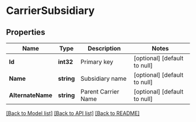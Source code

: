 # CarrierSubsidiary

## Properties
Name | Type | Description | Notes
------------ | ------------- | ------------- | -------------
**Id** | **int32** | Primary key | [optional] [default to null]
**Name** | **string** | Subsidiary name | [optional] [default to null]
**AlternateName** | **string** | Parent Carrier Name | [optional] [default to null]

[[Back to Model list]](../README.md#documentation-for-models) [[Back to API list]](../README.md#documentation-for-api-endpoints) [[Back to README]](../README.md)


